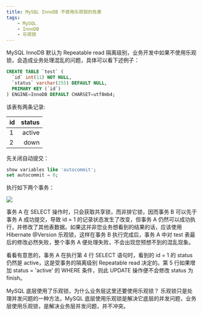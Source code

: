```yaml
---
title: MySQL InnoDB 不使用乐观锁的危害
tags:
    - MySQL
    - InnoDB
    - 乐观锁
---
```


MySQL InnoDB 默认为 Repeatable read 隔离级别，业务开发中如果不使用乐观锁，会造成业务处理混乱的问题，具体可以看下述例子：

``` sql
CREATE TABLE `test` (
  `id` int(11) NOT NULL,
  `status` varchar(255) DEFAULT NULL,
  PRIMARY KEY (`id`)
) ENGINE=InnoDB DEFAULT CHARSET=utf8mb4;
```

该表有两条记录:

| id        | status   |
| --------  | -----:   |
| 1         | active   |
| 2         |   down   |

先关闭自动提交：

```sql
show variables like 'autocommit';
set autocommit = 0;
```
执行如下两个事务：

![](/img/innodb_optimistic_lock.png)

事务 A 在 SELECT 操作时，只会获取共享锁，而非排它锁，因而事务 B 可以先于事务 A 成功提交，导致 id = 1 的记录状态发生了改变，但事务 A 仍然可以成功执行，并修改了其他表数据。如果这并非您业务想看到的结果的话，应该使用 Hibernate @Version 乐观锁，这样在事务 B 执行完成后，事务 A 中对 test 表最后的修改必然失败，整个事务 A 便处理失败，不会出现您预想不到的混乱现象。

看看有意思的，事务 A 在执行第 4 行 SELECT 语句时，看到的 id = 1 的 status 仍然是 active，这是受事务的隔离级别 Repeatable read 决定的。第 5 行如果增加 status = 'active' 的 WHERE 条件，则此 UPDATE 操作便不会修改 status 为 finish。

MySQL 底层使用了乐观锁，为什么业务层这里还要使用乐观锁？
乐观锁只是处理并发问题的一种方法，MySQL 底层使用乐观锁是解决它底层的并发问题，业务层使用乐观锁，是解决业务层并发问题，并不冲突。
